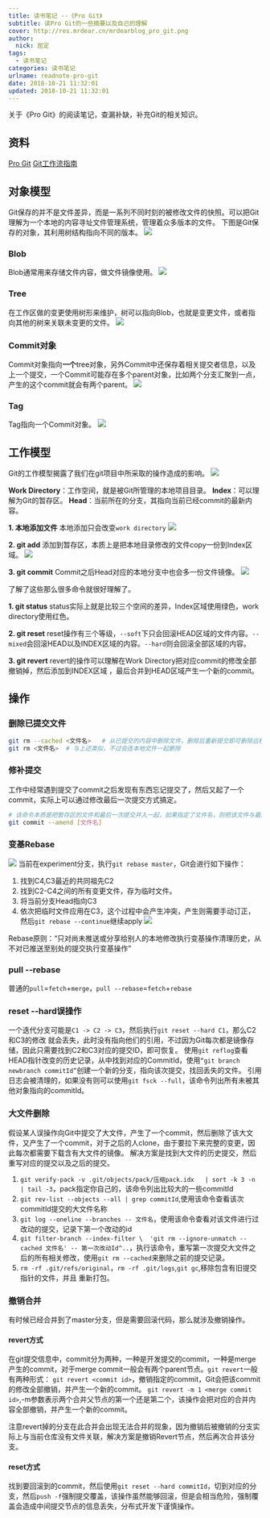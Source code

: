 ```yaml
---
title: 读书笔记 --《Pro Git》
subtitle: 读Pro Git的一些摘要以及自己的理解
cover: http://res.mrdear.cn/mrdearblog_pro_git.png
author: 
  nick: 屈定
tags:
  - 读书笔记
categories: 读书笔记
urlname: readnote-pro-git
date: 2018-10-21 11:32:01
updated: 2018-10-21 11:32:01
---
```


关于《Pro Git》的阅读笔记，查漏补缺，补充Git的相关知识。

## 资料
[Pro Git](https://git-scm.com/book/zh/v2)
[Git工作流指南](https://github.com/xirong/my-git/blob/master/git-workflow-tutorial.md)

## 对象模型

Git保存的并不是文件差异，而是一系列不同时刻的被修改文件的快照。可以把Git理解为一个本地的内容寻址文件管理系统，管理着众多版本的文件。
下图是Git保存的对象，其利用树结构指向不同的版本。
![](http://res.mrdear.cn/1539992969.png)

### Blob
Blob通常用来存储文件内容，做文件镜像使用。
![](http://res.mrdear.cn/1540046588.png)

### Tree
在工作区做的变更使用树形来维护，树可以指向Blob，也就是变更文件，或者指向其他的树来关联未变更的文件。
![](http://res.mrdear.cn/1540046709.png)

### Commit对象
Commit对象指向**一个**tree对象，另外Commit中还保存着相关提交者信息，以及上一个提交，一个Commit可能存在多个parent对象，比如两个分支汇聚到一点，产生的这个commit就会有两个parent。
![](http://res.mrdear.cn/1540046768.png)

### Tag
Tag指向一个Commit对象。
![](http://res.mrdear.cn/1540047016.png)

## 工作模型
Git的工作模型揭露了我们在git项目中所采取的操作造成的影响。
![](http://res.mrdear.cn/1540047257.png)

**Work Directory**：工作空间，就是被Git所管理的本地项目目录。
**Index**：可以理解为Git的暂存区。
**Head**：当前所在的分支，其指向当前已经commit的最新内容。

**1. 本地添加文件**
本地添加只会改变`work directory`
![](http://res.mrdear.cn/1540091450.png)

**2. git add**
添加到暂存区，本质上是把本地目录修改的文件copy一份到Index区域。
![](http://res.mrdear.cn/1540047927.png)

**3. git commit**
Commit之后Head对应的本地分支中也会多一份文件镜像。
![](http://res.mrdear.cn/1540047986.png)

了解了这些那么很多命令就很好理解了。

**1. git status**
status实际上就是比较三个空间的差异，Index区域使用绿色，work directory使用红色。

**2. git reset**
reset操作有三个等级，`--soft`下只会回滚HEAD区域的文件内容。`--mixed`会回滚HEAD以及INDEX区域的内容。`--hard`则会回滚全部区域的内容。

**3. git revert**
revert的操作可以理解在Work Directory把对应commit的修改全部撤销掉，然后添加到INDEX区域 ，最后合并到HEAD区域产生一个新的commit。

## 操作

### 删除已提交文件
```sh
git rm --cached <文件名>   # 从已提交的内容中删除文件，删除后重新提交即可删除远程仓库的该文件。
git rm <文件名>  # 与上述类似，不过会连本地文件一起删除
```

### 修补提交
工作中经常遇到提交了commit之后发现有东西忘记提交了，然后又起了一个commit，实际上可以通过修改最后一次提交方式搞定。
```sh
# 该命令本质是把暂存区的文件和最后一次提交并入一起，如果指定了文件名，则把该文件与最后一次提交并入一起。
git commit --amend [文件名] 
```

### 变基Rebase
![](http://res.mrdear.cn/1539960913.png)
当前在experiment分支，执行`git rebase master`，Git会进行如下操作：
1. 找到C4,C3最近的共同祖先C2
2. 找到C2-C4之间的所有变更文件，存为临时文件。
3. 将当前分支Head指向C3
4. 依次把临时文件应用在C3，这个过程中会产生冲突，产生则需要手动订正，然后`git rebase --continue`继续apply
![](http://res.mrdear.cn/1539961166.png)

Rebase原则：“只对尚未推送或分享给别人的本地修改执行变基操作清理历史，从不对已推送至别处的提交执行变基操作”

### pull --rebase
普通的`pull`=`fetch`+`merge`，`pull --rebase`=`fetch`+`rebase`

### reset --hard误操作
一个迭代分支可能是`C1 -> C2 -> C3`，然后执行`git reset --hard C1`，那么C2和C3的修改 就会丢失，此时没有指向他们的引用，不过因为Git每次都是镜像存储，因此只需要找到C2和C3对应的提交ID，即可恢复。
使用`git reflog`查看HEAD指针改变的历史记录，从中找到对应的CommitId，使用`“git branch newbranch commitId”`创建一个新的分支，指向该次提交，找回丢失的文件。
引用日志会被清理的，如果没有则可以使用`git fsck --full`，该命令列出所有未被其他对象指向的commitId。

### 大文件删除
假设某人误操作向Git中提交了大文件，产生了一个commit，然后删除了该大文件，又产生了一个commit，对于之后的人clone，由于要拉下来完整的变更，因此每次都需要下载含有大文件的镜像。
解决方案是找到大文件的历史提交，然后重写对应的提交以及之后的提交。
1. `git verify-pack -v .git/objects/pack/压缩pack.idx   | sort -k 3 -n  | tail -3`，pack指定你自己的，该命令列出比较大的一些commitId
2. `git rev-list --objects --all | grep commitId`,使用该命令查看该次commitId提交的大文件名称
3. `git log --oneline --branches -- 文件名`，使用该命令查看对该文件进行过改动的提交，记录下第一个改动的id
4. `git filter-branch --index-filter \  'git rm --ignore-unmatch --cached 文件名' -- 第一次改动Id^..`，执行该命令，重写第一次提交大文件之后的所有相关修改，使用`git rm --cached`来删除之前的提交记录。
5. `rm -rf .git/refs/original`，`rm -rf .git/logs`,`git gc`,移除包含有旧提交指针的文件，并且 重新打包。

### 撤销合并
有时候已经合并到了master分支，但是需要回滚代码，那么就涉及撤销操作。
#### revert方式
在git提交信息中，commit分为两种，一种是开发提交的commit，一种是merge产生的commit，对于merge commit一般会有两个parent节点。`git revert`一般有两种形式：
`git revert <commit id>`，撤销指定的commit，Git会把该commit的修改全部撤销，并产生一个新的commit。
`git revert -m 1 <merge commit id>`,-m参数表示两个合并父节点的第一个还是第二个，该操作会把对应的合并内容全部撤销，并产生一个新的commit。

注意revert掉的分支在此合并会出现无法合并的现象，因为撤销后被撤销的分支实际上与当前仓库没有文件关联，解决方案是撤销Revert节点，然后再次合并该分支。

#### reset方式
找到要回滚到的commit，然后使用`git reset --hard commitId`，切到对应的分支，然后`push -f`强制提交覆盖，该操作虽然能够回滚，但是会相当危险，强制覆盖会造成中间提交节点的信息丢失，分布式开发下谨慎操作。


